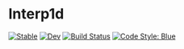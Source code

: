 # Interp1d

[![Stable](https://img.shields.io/badge/docs-stable-blue.svg)](https://AtsushiSakai.github.io/Interp1d.jl/stable)
[![Dev](https://img.shields.io/badge/docs-dev-blue.svg)](https://AtsushiSakai.github.io/Interp1d.jl/dev)
[![Build Status](https://github.com/AtsushiSakai/Interp1d.jl/workflows/CI/badge.svg)](https://github.com/AtsushiSakai/Interp1d.jl/actions)
[![Code Style: Blue](https://img.shields.io/badge/code%20style-blue-4495d1.svg)](https://github.com/invenia/BlueStyle)
